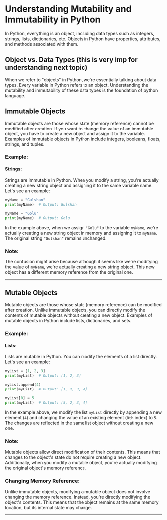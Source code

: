 # Understanding Mutability and Immutability in Python

In Python, everything is an object, including data types such as integers, strings, lists, dictionaries, etc. Objects in Python have properties, attributes, and methods associated with them.

## Object vs. Data Types (this is very imp for understanding next topic)
When we refer to "objects" in Python, we're essentially talking about data types. Every variable in Python refers to an object. Understanding the mutability and immutability of these data types is the foundation of python language.

## Immutable Objects

Immutable objects are those whose state (memory reference) cannot be modified after creation. If you want to change the value of an immutable object, you have to create a new object and assign it to the variable. Examples of immutable objects in Python include integers, booleans, floats, strings, and tuples.

### Example:

#### Strings:

Strings are immutable in Python. When you modify a string, you're actually creating a new string object and assigning it to the same variable name. Let's see an example:

```python
myName = "Gulshan"
print(myName)  # Output: Gulshan

myName = "Golu"
print(myName)  # Output: Golu
```

In the example above, when we assign `"Golu"` to the variable `myName`, we're actually creating a new string object in memory and assigning it to `myName`. The original string `"Gulshan"` remains unchanged.

### Note:

The confusion might arise because although it seems like we're modifying the value of `myName`, we're actually creating a new string object. This new object has a different memory reference from the original one.

---

## Mutable Objects

Mutable objects are those whose state (memory reference) can be modified after creation. Unlike immutable objects, you can directly modify the contents of mutable objects without creating a new object. Examples of mutable objects in Python include lists, dictionaries, and sets.

### Example:

#### Lists:

Lists are mutable in Python. You can modify the elements of a list directly. Let's see an example:

```python
myList = [1, 2, 3]
print(myList)  # Output: [1, 2, 3]

myList.append(4)
print(myList)  # Output: [1, 2, 3, 4]

myList[0] = 5
print(myList)  # Output: [5, 2, 3, 4]
```

In the example above, we modify the list `myList` directly by appending a new element (`4`) and changing the value of an existing element (`0th` index) to `5`. The changes are reflected in the same list object without creating a new one.

### Note:

Mutable objects allow direct modification of their contents. This means that changes to the object's state do not require creating a new object. Additionally, when you modify a mutable object, you're actually modifying the original object's memory reference.

### Changing Memory Reference:

Unlike immutable objects, modifying a mutable object does not involve changing the memory reference. Instead, you're directly modifying the object's contents. This means that the object remains at the same memory location, but its internal state may change.

---